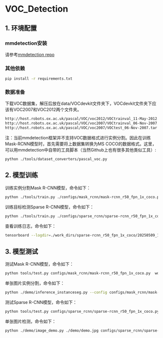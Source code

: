 # VOC_Detection

## 1. 环境配置
### mmdetection安装
请参考[mmdetection repo](https://github.com/open-mmlab/mmdetection)

### 其他依赖
```bash
pip install -r requirements.txt
```

### 数据准备
下载VOC数据集，解压后放在data/VOCdevkit文件夹下，VOCdevkit文件夹下应该有VOC2007和VOC2012两个文件夹。
```bash
http://host.robots.ox.ac.uk/pascal/VOC/voc2012/VOCtrainval_11-May-2012.tar
http://host.robots.ox.ac.uk/pascal/VOC/voc2007/VOCtrainval_06-Nov-2007.tar
http://host.robots.ox.ac.uk/pascal/VOC/voc2007/VOCtest_06-Nov-2007.tar
```
注：当前mmdetection框架并不支持VOC数据格式进行实例分割。因此在训练Mask-RCNN模型时，首先需要将上数据集转换为MS COCO的数据格式。这里，可以用mmdetection中自带的工具脚本（当然Github上也有很多其他类似工具）:
```
python ./tools/dataset_converters/pascal_voc.py
```

## 2. 模型训练
训练实例分割Mask R-CNN模型，命令如下：
```bash
python ./tools/train.py ./configs/mask_rcnn/mask-rcnn_r50_fpn_1x_coco.py
```
训练目标检测Sparse R-CNN模型，命令如下：
```bash
python ./tools/train.py ./configs/sparse_rcnn/sparse-rcnn_r50_fpn_1x_coco.py
```

查看训练日志，命令如下：
```bash
tensorboard --logdir=./work_dirs/sparse-rcnn_r50_fpn_1x_coco/20250509_141113/vis_data
```

## 3. 模型测试
测试Mask R-CNN模型，命令如下：
```bash
python tools/test.py configs/mask_rcnn/mask-rcnn_r50_fpn_1x_coco.py  work_dirs/mask-rcnn_r50_fpn_1x_coco/epoch_9.pth --out "./infer/out_9.pkl" --work-dir="./infer"
```

单张图片实例分割，命令如下：
```bash
python ./demo/inference_instanceseg.py --config configs/mask_rcnn/mask-rcnn_r50_fpn_1x_coco.py --checkpoints [your ckpt path] --image ./demo/demo.jpg --output [your output path]
```

测试Sparse R-CNN模型，命令如下：
```bash
python tools/test.py configs/sparse_rcnn/sparse-rcnn_r50_fpn_1x_coco.py  work_dirs/sparse-rcnn_r50_fpn_1x_coco/epoch_9.pth --out "./infer/out_9.pkl" --work-dir="./infer"
```

单张图片检测，命令如下：
```bash
python ./demo/image_demo.py ./demo/demo.jpg configs/sparse_rcnn/sparse-rcnn_r50_fpn_1x_coco.py --weights [your ckpt path] --out-dir infer
```
